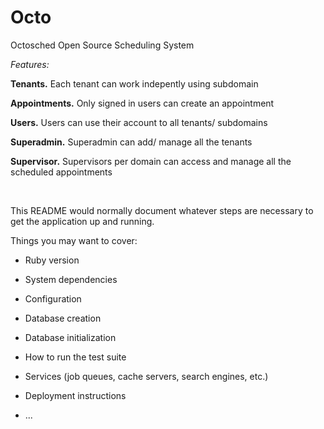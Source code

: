 # Octo
Octosched Open Source Scheduling System

<i>Features:</i>

<b>Tenants.</b> Each tenant can work indepently using subdomain 

<b>Appointments.</b> Only signed in users can create an appointment

<b>Users.</b> Users can use their account to all tenants/ subdomains

<b>Superadmin.</b> Superadmin can add/ manage all the tenants

<b>Supervisor.</b> Supervisors per domain can access and manage all the scheduled appointments

<br>

This README would normally document whatever steps are necessary to get the
application up and running.


Things you may want to cover:

* Ruby version

* System dependencies

* Configuration

* Database creation

* Database initialization

* How to run the test suite

* Services (job queues, cache servers, search engines, etc.)

* Deployment instructions

* ...
